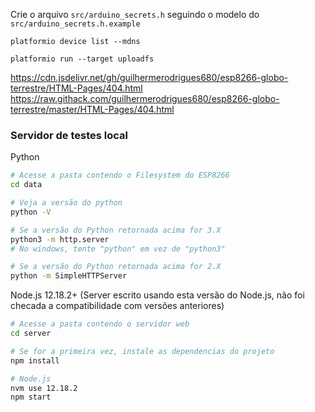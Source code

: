 Crie o arquivo `src/arduino_secrets.h` seguindo o modelo do `src/arduino_secrets.h.example`

`platformio device list --mdns`

`platformio run --target uploadfs`


https://cdn.jsdelivr.net/gh/guilhermerodrigues680/esp8266-globo-terrestre/HTML-Pages/404.html
https://raw.githack.com/guilhermerodrigues680/esp8266-globo-terrestre/master/HTML-Pages/404.html


### Servidor de testes local

Python

```sh
# Acesse a pasta contendo o Filesystem do ESP8266
cd data

# Veja a versão do python
python -V

# Se a versão do Python retornada acima for 3.X
python3 -m http.server
# No windows, tente "python" em vez de "python3"

# Se a versão do Python retornada acima for 2.X
python -m SimpleHTTPServer
```

Node.js 12.18.2+ (Server escrito usando esta versão do Node.js, não foi checada a compatibilidade com versões anteriores)

```sh
# Acesse a pasta contendo o servidor web
cd server

# Se for a primeira vez, instale as dependencias do projeto
npm install

# Node.js
nvm use 12.18.2
npm start
```
